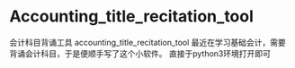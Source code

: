 # Accounting_title_recitation_tool
会计科目背诵工具 accounting_title_recitation_tool  最近在学习基础会计，需要背诵会计科目，于是便顺手写了这个小软件。
直接于python3环境打开即可
